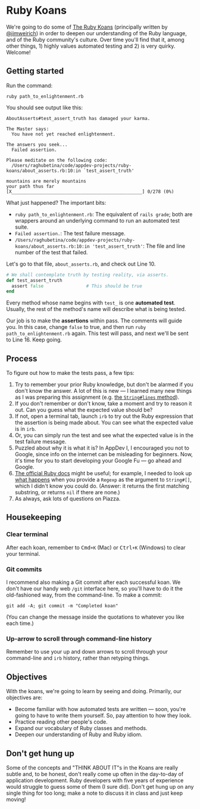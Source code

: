 # Ruby Koans

We're going to do some of [The Ruby Koans](http://rubykoans.com/) (principally written by [@jimweirich](http://twitter.com/jimweirich)) in order to deepen our understanding of the Ruby language, and of the Ruby community's culture. Over time you'll find that it, among other things, 1) highly values automated testing and 2) is very quirky. Welcome!

## Getting started

Run the command:

```
ruby path_to_enlightenment.rb
```

You should see output like this:

```
AboutAsserts#test_assert_truth has damaged your karma.

The Master says:
  You have not yet reached enlightenment.

The answers you seek...
  Failed assertion.

Please meditate on the following code:
  /Users/raghubetina/code/appdev-projects/ruby-koans/about_asserts.rb:10:in `test_assert_truth'

mountains are merely mountains
your path thus far [X_________________________________________________] 0/278 (0%)
```

What just happened? The important bits:

 - `ruby path_to_enlightenment.rb`: The equivalent of `rails grade`; both are wrappers around an underlying command to run an automated test suite.
 - `Failed assertion.`: The test failure message.
 - `/Users/raghubetina/code/appdev-projects/ruby-koans/about_asserts.rb:10:in 'test_assert_truth'`: The file and line number of the test that failed.

Let's go to that file, `about_asserts.rb`, and check out Line 10.

```ruby
# We shall contemplate truth by testing reality, via asserts.
def test_assert_truth
  assert false                # This should be true
end
```

Every method whose name begins with `test_` is one **automated test**. Usually, the rest of the method's name will describe what is being tested.

Our job is to make the **assertions** within pass. The comments will guide you. In this case, change `false` to true, and then run `ruby path_to_enlightenment.rb` again. This test will pass, and next we'll be sent to Line 16. Keep going.

## Process

To figure out how to make the tests pass, a few tips:

 1. Try to remember your prior Ruby knowledge, but don't be alarmed if you don't know the answer. A lot of this is new — I learned many new things as I was preparing this assignment (e.g. [the `String#lines` method](https://ruby-doc.org/core-3.0.0/String.html#method-i-lines)).
 2. If you don't remember or don't know, take a moment and try to reason it out. Can you guess what the expected value should be?
 3. If not, open a terminal tab, launch `irb` to try out the Ruby expression that the assertion is being made about. You can see what the expected value is in `irb`.
 4. Or, you can simply run the test and see what the expected value is in the test failure message.
 5. Puzzled about why it is what it is? In AppDev I, I encouraged you not to Google, since info on the internet can be misleading for beginners. Now, it's time for you to start developing your Google Fu — go ahead and Google.
 6. [The official Ruby docs](https://ruby-doc.org/core-3.0.0/#class-index) might be useful; for example, I needed to look up [what happens](https://ruby-doc.org/core-3.0.0/String.html#method-i-5B-5D) when you provide a `Regexp` as the argument to `String#[]`, which I didn't know you could do. (Answer: it returns the first matching substring, or returns `nil` if there are none.)
 7. As always, ask lots of questions on Piazza.

## Housekeeping

### Clear terminal

After each koan, remember to <kbd>Cmd</kbd>`+`<kbd>`K`</kbd> (Mac) or <kbd>Ctrl</kbd>`+`<kbd>`K`</kbd> (Windows) to clear your terminal.

### Git commits

I recommend also making a Git commit after each successful koan. We don't have our handy web `/git` interface here, so you'll have to do it the old-fashioned way, from the command-line. To make a commit:

```
git add -A; git commit -m "Completed koan"
```

(You can change the message inside the quotations to whatever you like each time.)

### Up-arrow to scroll through command-line history

Remember to use your up and down arrows to scroll through your command-line and `irb` history, rather than retyping things.

## Objectives

With the koans, we're going to learn by seeing and doing. Primarily, our objectives are:

 - Become familiar with how automated tests are written — soon, you're going to have to write them yourself. So, pay attention to how they look.
 - Practice reading other people's code.
 - Expand our vocabulary of Ruby classes and methods.
 - Deepen our understanding of Ruby and Ruby idiom.

## Don't get hung up

Some of the concepts and "THINK ABOUT IT"s in the Koans are really subtle and, to be honest, don't really come up often in the day-to-day of application development. Ruby developers with five years of experience would struggle to guess some of them (I sure did). Don't get hung up on any single thing for too long; make a note to discuss it in class and just keep moving!
